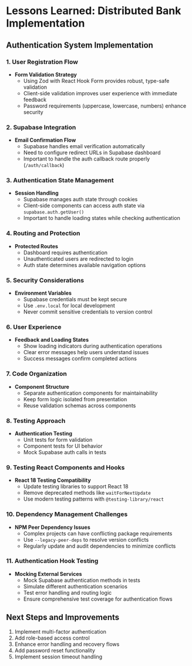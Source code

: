 # Lessons Learned: Distributed Bank Implementation

## Authentication System Implementation

### 1. User Registration Flow
- **Form Validation Strategy**
  - Using Zod with React Hook Form provides robust, type-safe validation
  - Client-side validation improves user experience with immediate feedback
  - Password requirements (uppercase, lowercase, numbers) enhance security

### 2. Supabase Integration
- **Email Confirmation Flow**
  - Supabase handles email verification automatically
  - Need to configure redirect URLs in Supabase dashboard
  - Important to handle the auth callback route properly (`/auth/callback`)

### 3. Authentication State Management
- **Session Handling**
  - Supabase manages auth state through cookies
  - Client-side components can access auth state via `supabase.auth.getUser()`
  - Important to handle loading states while checking authentication

### 4. Routing and Protection
- **Protected Routes**
  - Dashboard requires authentication
  - Unauthenticated users are redirected to login
  - Auth state determines available navigation options

### 5. Security Considerations
- **Environment Variables**
  - Supabase credentials must be kept secure
  - Use `.env.local` for local development
  - Never commit sensitive credentials to version control

### 6. User Experience
- **Feedback and Loading States**
  - Show loading indicators during authentication operations
  - Clear error messages help users understand issues
  - Success messages confirm completed actions

### 7. Code Organization
- **Component Structure**
  - Separate authentication components for maintainability
  - Keep form logic isolated from presentation
  - Reuse validation schemas across components

### 8. Testing Approach
- **Authentication Testing**
  - Unit tests for form validation
  - Component tests for UI behavior
  - Mock Supabase auth calls in tests

### 9. Testing React Components and Hooks
- **React 18 Testing Compatibility**
  - Update testing libraries to support React 18
  - Remove deprecated methods like `waitForNextUpdate`
  - Use modern testing patterns with `@testing-library/react`

### 10. Dependency Management Challenges
- **NPM Peer Dependency Issues**
  - Complex projects can have conflicting package requirements
  - Use `--legacy-peer-deps` to resolve version conflicts
  - Regularly update and audit dependencies to minimize conflicts

### 11. Authentication Hook Testing
- **Mocking External Services**
  - Mock Supabase authentication methods in tests
  - Simulate different authentication scenarios
  - Test error handling and routing logic
  - Ensure comprehensive test coverage for authentication flows

## Next Steps and Improvements
1. Implement multi-factor authentication
2. Add role-based access control
3. Enhance error handling and recovery flows
4. Add password reset functionality
5. Implement session timeout handling